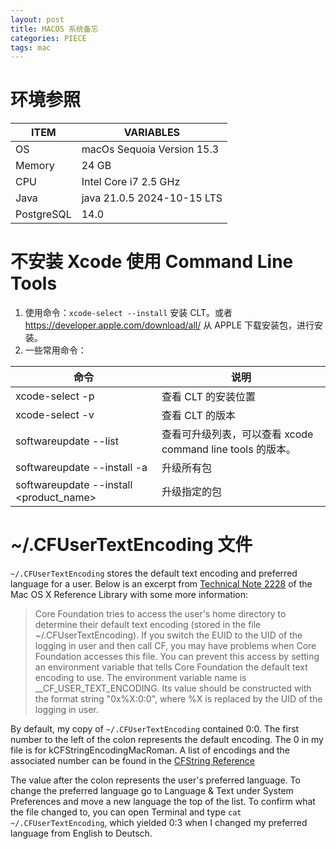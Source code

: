 ```yaml
---
layout: post
title: MACOS 系统备忘
categories: PIECE
tags: mac
---
```


# 环境参照

| ITEM       | VARIABLES                  |
| ---------- | -------------------------- |
| OS         | macOs Sequoia Version 15.3 |
| Memory     | 24 GB                      |
| CPU        | Intel Core i7 2.5 GHz      |
| Java       | java 21.0.5 2024-10-15 LTS |
| PostgreSQL | 14.0                       |

# 不安装 Xcode 使用 Command Line Tools

1. 使用命令：`xcode-select --install` 安装 CLT。或者 https://developer.apple.com/download/all/ 从 APPLE 下载安装包，进行安装。
2. 一些常用命令：

| 命令                                      | 说明                                                       |
| ----------------------------------------- | ---------------------------------------------------------- |
| xcode\-select \-p                         | 查看 CLT 的安装位置                                        |
| xcode\-select \-v                         | 查看 CLT 的版本                                            |
| softwareupdate \-\-list                   | 查看可升级列表，可以查看 xcode command line tools 的版本。 |
| softwareupdate \-\-install \-a            | 升级所有包                                                 |
| softwareupdate \-\-install <product_name> | 升级指定的包                                               |

# ~/.CFUserTextEncoding 文件

`~/.CFUserTextEncoding` stores the default text encoding and preferred language for a user. Below is an excerpt from [Technical Note 2228](https://developer.apple.com/library/prerelease/content/technotes/tn2228) of the Mac OS X Reference Library with some more information:

> Core Foundation tries to access the user's home directory to determine their default text encoding (stored in the file ~/.CFUserTextEncoding). If you switch the EUID to the UID of the logging in user and then call CF, you may have problems when Core Foundation accesses this file. You can prevent this access by setting an environment variable that tells Core Foundation the default text encoding to use. The environment variable name is __CF_USER_TEXT_ENCODING. Its value should be constructed with the format string "0x%X:0:0", where %X is replaced by the UID of the logging in user.

By default, my copy of `~/.CFUserTextEncoding` contained 0:0. The first number to the left of the colon represents the default encoding. The 0 in my file is for kCFStringEncodingMacRoman. A list of encodings and the associated number can be found in the [CFString Reference](http://developer.apple.com/mac/library/documentation/CoreFoundation/Reference/CFStringRef/Reference/reference.html#//apple_ref/doc/constant_group/External_String_Encodings)

The value after the colon represents the user's preferred language. To change the preferred language go to Language & Text under System Preferences and move a new language the top of the list. To confirm what the file changed to, you can open Terminal and type `cat ~/.CFUserTextEncoding`, which yielded 0:3 when I changed my preferred language from English to Deutsch.
